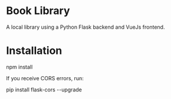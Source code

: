 # Book Library
A local library using a Python Flask backend and VueJs frontend.

# Installation
npm install

If you receive CORS errors, run:

pip install flask-cors --upgrade

